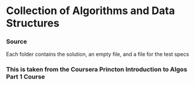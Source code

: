 # Collection of Algorithms and Data Structures

### Source
  Each folder contains the solution, an empty file, and a file for the test specs


### This is taken from the Coursera Princton Introduction to Algos Part 1 Course
